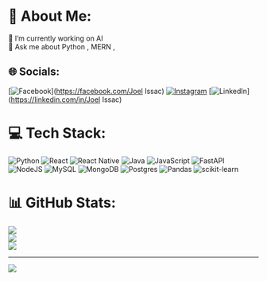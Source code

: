 # 💫 About Me:
🔭 I’m currently working on  AI<br>💬 Ask me about Python , MERN ,<br>


## 🌐 Socials:
[![Facebook](https://img.shields.io/badge/Facebook-%231877F2.svg?logo=Facebook&logoColor=white)](https://facebook.com/Joel Issac) [![Instagram](https://img.shields.io/badge/Instagram-%23E4405F.svg?logo=Instagram&logoColor=white)](https://instagram.com/joel_issac__) [![LinkedIn](https://img.shields.io/badge/LinkedIn-%230077B5.svg?logo=linkedin&logoColor=white)](https://linkedin.com/in/Joel Issac) 

# 💻 Tech Stack:
![Python](https://img.shields.io/badge/python-3670A0?style=for-the-badge&logo=python&logoColor=ffdd54) ![React](https://img.shields.io/badge/react-%2320232a.svg?style=for-the-badge&logo=react&logoColor=%2361DAFB) ![React Native](https://img.shields.io/badge/react_native-%2320232a.svg?style=for-the-badge&logo=react&logoColor=%2361DAFB) ![Java](https://img.shields.io/badge/java-%23ED8B00.svg?style=for-the-badge&logo=java&logoColor=white) ![JavaScript](https://img.shields.io/badge/javascript-%23323330.svg?style=for-the-badge&logo=javascript&logoColor=%23F7DF1E) ![FastAPI](https://img.shields.io/badge/FastAPI-005571?style=for-the-badge&logo=fastapi) ![NodeJS](https://img.shields.io/badge/node.js-6DA55F?style=for-the-badge&logo=node.js&logoColor=white) ![MySQL](https://img.shields.io/badge/mysql-%2300f.svg?style=for-the-badge&logo=mysql&logoColor=white) ![MongoDB](https://img.shields.io/badge/MongoDB-%234ea94b.svg?style=for-the-badge&logo=mongodb&logoColor=white) ![Postgres](https://img.shields.io/badge/postgres-%23316192.svg?style=for-the-badge&logo=postgresql&logoColor=white) ![Pandas](https://img.shields.io/badge/pandas-%23150458.svg?style=for-the-badge&logo=pandas&logoColor=white) ![scikit-learn](https://img.shields.io/badge/scikit--learn-%23F7931E.svg?style=for-the-badge&logo=scikit-learn&logoColor=white)
# 📊 GitHub Stats:
![](https://github-readme-stats.vercel.app/api?username=Joelissac24&theme=dark&hide_border=false&include_all_commits=false&count_private=false)<br/>
![](https://github-readme-streak-stats.herokuapp.com/?user=Joelissac24&theme=dark&hide_border=false)<br/>
![](https://github-readme-stats.vercel.app/api/top-langs/?username=Joelissac24&theme=dark&hide_border=false&include_all_commits=false&count_private=false&layout=compact)

---
[![](https://visitcount.itsvg.in/api?id=Joelissac24&icon=0&color=0)](https://visitcount.itsvg.in)

<!-- Proudly created with GPRM ( https://gprm.itsvg.in ) -->

